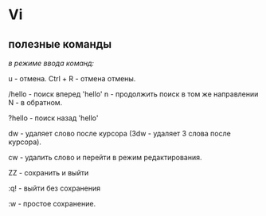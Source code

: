 # Vi
## полезные команды
_в режиме ввода команд:_

u - отмена.
Ctrl + R - отмена отмены.


/hello - поиск вперед 'hello' n - продолжить поиск в том же направлении N - в обратном.

?hello - поиск назад 'hello'

dw - удаляет слово после курсора (3dw - удаляет 3 слова после курсора).

cw - удалить слово и перейти в режим редактирования.

ZZ - сохранить и выйти

:q! - выйти без сохранения

:w - простое сохранение.
